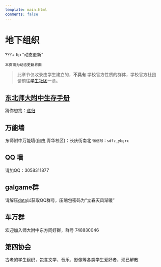 ```yaml
---
template: main.html
comments: false
---
```


# 地下组织

???+ tip "动态更新"

    本页面为动态更新界面

> 此章节仅收录由学生建立的，__不具有__ 学校官方性质的群体，学校官方社团请前往[学生社团](./club.md)一章。

## [东北师大附中生存手册](https://ziyou-qinghua.github.io)

猜你想找：[递归](https://www.bing.com/search?q=%E9%80%92%E5%BD%92)

## 万能墙

东师附中万能墙(自由,青华校区)：长庆街南北 `微信号：sdfz_ybgrc` 

## QQ 墙

请加QQ：3058311877

## galgame群

请解压[data](https://github.com/ziyou-qinghua/ziyou-qinghua.github.io/blob/master/assets/data.7zip)以获取QQ群号，压缩包密码为“立春天风渐暖”

## 车万群

欢迎加入师大附中东方同好群，群号 748830046

## 第四协会

古老的学生组织，包含文学、音乐、影像等各类学生爱好者，现已解散
